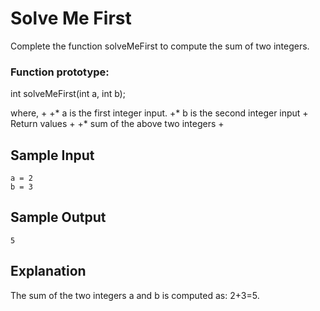 # Solve Me First

Complete the function solveMeFirst to compute the sum of two integers.

### Function prototype:

int solveMeFirst(int a, int b);

where,
+
 +* a is the first integer input.
 +* b is the second integer input
+
Return values
+
+* sum of the above two integers
+
## Sample Input

```
a = 2 
b = 3
```

## Sample Output

```
5
```

## Explanation

The sum of the two integers a and b is computed as: 2+3=5.
